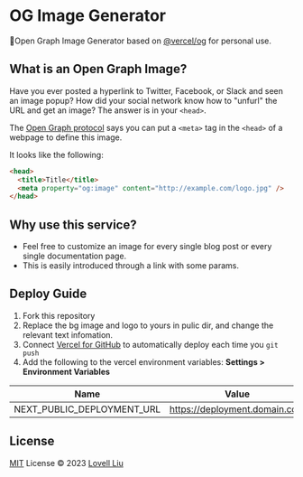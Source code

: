 # OG Image Generator 

🍇Open Graph Image Generator based on [@vercel/og](https://vercel.com/docs/concepts/functions/edge-functions/og-image-generation) for personal use.

## What is an Open Graph Image?

Have you ever posted a hyperlink to Twitter, Facebook, or Slack and seen an image popup?
How did your social network know how to "unfurl" the URL and get an image?
The answer is in your `<head>`.

The [Open Graph protocol](http://ogp.me) says you can put a `<meta>` tag in the `<head>` of a webpage to define this image.

It looks like the following:

```html
<head>
  <title>Title</title>
  <meta property="og:image" content="http://example.com/logo.jpg" />
</head>
```

## Why use this service?

* Feel free to customize an image for every single blog post or every single documentation page.
* This is easily introduced through a link with some params.


## Deploy Guide

1. Fork this repository
2. Replace the bg image and logo to yours in pulic dir, and change the relevant text infomation.
3. Connect [Vercel for GitHub](https://vercel.com/github) to automatically deploy each time you `git push`
4. Add the following to the vercel environment variables: **Settings > Environment Variables**

| Name                       | Value                   |
| -------------------------- | ----------------------- |
| NEXT_PUBLIC_DEPLOYMENT_URL | https://deployment.domain.com |

## License

[MIT](./LICENSE) License © 2023 [Lovell Liu](https://github.com/lovelliu)
